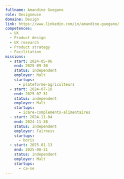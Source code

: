 ```yaml
---
fullname: Amandine Guegano
role: Designeuse
domaine: Design
link: https://www.linkedin.com/in/amandine-guegano/
competences:
  - UX
  - Product design
  - UX research
  - Product strategy
  - Facilitation
missions:
  - start: 2024-05-06
    end: 2025-09-30
    status: independent
    employer: Malt
    startups:
      - plateforme-agriculteurs
  - start: 2024-07-18
    end: 2025-07-31
    status: independent
    employer: Malt
    startups:
      - icare-complements-alimentaires
  - start: 2024-11-04
    end: 2024-11-30
    status: independent
    employer: Fairness
    startups:
      - boris
  - start: 2025-01-13
    end: 2025-08-31
    status: independent
    employer: Malt
    startups:
      - ca-se
---
```

